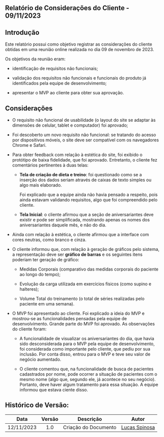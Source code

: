 ##	Relatório de Considerações do Cliente - 09/11/2023

##	Introdução 

Este relatório possui como objetivo registrar as considerações do cliente obtidas em uma reunião online realizada no dia 09 de novembro de 2023.

Os objetivos da reunião eram:

- identificação de requisitos não funcionais;

- validação dos requisitos não funcionais e funcionais do produto já identificados pela equipe de desenvolvimento;

- apresentar o MVP ao cliente para obter sua aprovação.

##	Considerações

- O requisito não funcional de usabilidade (o layout do site se adaptar às dimensões de celular, tablet e computador) foi aprovado;

- Foi descoberto um novo requisito não funcional: se tratando do acesso por dispositivos móveis, o site deve ser compatível com os navegadores Chrome e Safari.

- Para obter feedback com relação à estética do site, foi exibido o protótipo de baixa fidelidade, que foi aprovado. Entretanto, o cliente fez comentários pertinentes à duas telas:

    - **Tela de criação de dieta e treino**: foi questionado como se a inserção dos dados seriam através de caixas de texto simples ou algo mais elaborado. 
    
      Foi explicado que a equipe ainda não havia pensado a respeito, pois ainda estavam validando requisitos, algo que foi compreendido pelo cliente.

    - **Tela Inicial**: o cliente afirmou que a seção de aniversariantes deve existir e pode ser simplificada, mostrando apenas os nomes dos aniversariantes daquele mês, e não do dia.

- Ainda com relação à estética, o cliente afirmou que a interface com cores neutras, como branco e cinza.

- O cliente informou que, com relação à geração de gráficos pelo sistema, a representação deve ser **gráfico de barras** e os seguintes itens poderiam ter geração de gráfico:

    - Medidas Corporais (comparativo das medidas corporais do paciente ao longo do tempo);

    - Evolução da carga utilizada em exercícios físicos (como supino e halteres);

    - Volume Total do treinamento (o total de séries realizadas pelo paciente em uma semana).

- O MVP foi apresentado ao cliente. Foi explicado a ideia do MVP e mostrou-se as funcionalidades pensadas pela equipe de desenvolvimento. Grande parte do MVP foi aprovado. As observações do cliente foram:

    - A funcionalidade de visualizar os aniversariantes do dia, que havia sido desconsiderada para o MVP pela equipe de desenvolvimento, foi considerada como importante pelo cliente, que pediu por sua inclusão. Por conta disso, entrou para o MVP e teve seu valor de negócio aumentado.

    - O cliente comentou que, na funcionalidade de busca de pacientes cadastrados por nome, pode ocorrer a situação de pacientes com o mesmo nome (algo que, segundo ele, já acontece no seu negócio). Portanto, deve haver algum tratamento para essa situação. A equipe informou que estava ciente disso.

##  Histórico de Versão:

| **Data**   | **Versão** |    **Descrição**      |                  **Autor**                        |
| :--------: | :--------: | :------------------:  | :-----------------------------------------------: | 
| 12/11/2023 |    1.0     | Criação do Documento  | [Lucas Spinosa](https://github.com/LucasSpinosa)  |